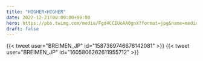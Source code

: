 ```yaml
---
title: "HIGHER×HIGHER"
date: 2022-12-21T00:00:00+09:00
hero: https://pbs.twimg.com/media/Fgd4CCEUoAA0gnX?format=jpg&name=medium
draft: false
---
```


{{< tweet user="BREIMEN_JP" id="1587369746676142081" >}}
{{< tweet user="BREIMEN_JP" id="1605806262611955712" >}}
